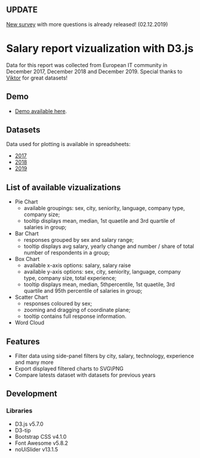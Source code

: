 ## UPDATE 
[New survey](https://docs.google.com/forms/d/e/1FAIpQLSckWCuRD4_QePOM0trRzH6v2fl6qBRMxpqJ_23VSJZhr704ag/viewform) with more questions is already released! (02.12.2019)

# Salary report vizualization with D3.js
Data for this report was collected from European IT community in December 2017, December 2018 and December 2019.
Special thanks to [Viktor](http://asdcode.de/) for great datasets!

## Demo 
* [Demo available here]( https://nitoloz.github.io/salary-report/).

## Datasets
Data used for plotting is available in spreadsheets:
* [2017](https://docs.google.com/spreadsheets/d/1k3eWzo3hj6mwUr2qQRCnbHR9-MOJWll_xDMoqH-PKIo/edit?usp=sharing)
* [2018](https://docs.google.com/spreadsheets/d/1gZCDpy8HSWFF_RPGhsl0FqUW7XiNQsBVDBaSGicTSII/edit?usp=sharing)
* [2019](https://docs.google.com/spreadsheets/d/13p6Hr9kSZuVKbQgOT_BcgasEvOuqEvt0Y0c78S5rlvw/edit?usp=sharing)

## List of available vizualizations
* Pie Chart 
  * available groupings: sex, city, seniority, language, company type, company size;
  * tooltip displays mean, median, 1st quaetile and 3rd quartile of salaries in group;
* Bar Chart
  * responses grouped by sex and salary range;
  * tooltip displays avg salary, yearly change and number / share of total number of respondents in a group;
* Box Chart
  * available x-axis options: salary, salary raise
  * available y-axis options: sex, city, seniority, language, company type, company size, total experience;
  * tooltip displays mean, median, 5thpercentile, 1st quaetile, 3rd quartile and 95th percentile of salaries in group;
* Scatter Chart
  * responses coloured by sex;
  * zooming and dragging of coordinate plane;
  * tooltip contains full response information.
* Word Cloud

## Features
* Filter data using side-panel filters by city, salary, technology, experience and many more
* Export displayed filtered charts to SVG\PNG
* Compare latests dataset with datasets for previous years

## Development
### Libraries
* D3.js v5.7.0
* D3-tip
* Bootstrap CSS v4.1.0
* Font Awesome v5.8.2
* noUiSlider v13.1.5


 
